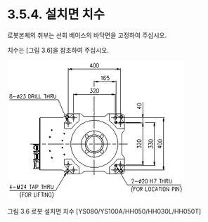 ﻿# 3.5.4. 설치면 치수

로봇본체의 취부는 선회 베이스의 바닥면을 고정하여 주십시오.

치수는 [그림 3.6]을 참조하여 주십시오.



![](../../_assets/그림_3.6_로봇_설치면_치수.png  )

그림 3.6 로봇 설치면 치수 [YS080/YS100A/HH050/HH030L/HH050T]